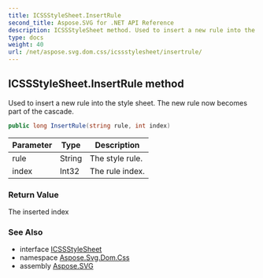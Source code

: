 ```yaml
---
title: ICSSStyleSheet.InsertRule
second_title: Aspose.SVG for .NET API Reference
description: ICSSStyleSheet method. Used to insert a new rule into the style sheet. The new rule now becomes part of the cascade
type: docs
weight: 40
url: /net/aspose.svg.dom.css/icssstylesheet/insertrule/
---
```

## ICSSStyleSheet.InsertRule method

Used to insert a new rule into the style sheet. The new rule now becomes part of the cascade.

```csharp
public long InsertRule(string rule, int index)
```

| Parameter | Type | Description |
| --- | --- | --- |
| rule | String | The style rule. |
| index | Int32 | The rule index. |

### Return Value

The inserted index

### See Also

* interface [ICSSStyleSheet](../)
* namespace [Aspose.Svg.Dom.Css](../../icssstylesheet/)
* assembly [Aspose.SVG](../../../)
